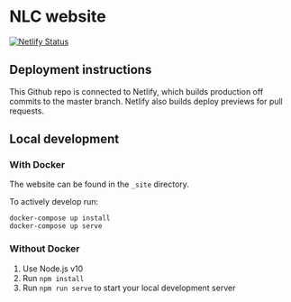 # NLC website

[![Netlify Status](https://api.netlify.com/api/v1/badges/85c54ee5-70b1-49a2-8a80-4834309ac629/deploy-status)](https://app.netlify.com/sites/nlc-website/deploys)

## Deployment instructions

This Github repo is connected to Netlify, which builds production off commits to the master branch. Netlify also builds deploy previews for pull requests.

## Local development

### With Docker

The website can be found in the ```_site``` directory.

To actively develop run:

    docker-compose up install
    docker-compose up serve

### Without Docker

1. Use Node.js v10
2. Run `npm install`
3. Run `npm run serve` to start your local development server 
